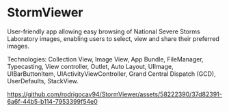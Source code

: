 # StormViewer

User-friendly app allowing easy browsing of National Severe Storms Laboratory images, enabling users to select, view and share their preferred images.

Technologies: Collection View, Image View, App Bundle, FileManager, Typecasting, View controller, Outlet, Auto Layout, UIImage, UIBarButtonItem, UIActivityViewController, Grand Central Dispatch (GCD), UserDefaults, StackView.

https://github.com/rodrigocav94/StormViewer/assets/58222390/37d82391-6a6f-44b5-b114-7953399f54e0

